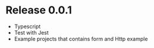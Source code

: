 # Release 0.0.1
* Typescript 
* Test with Jest
* Example projects that contains form and Http example
